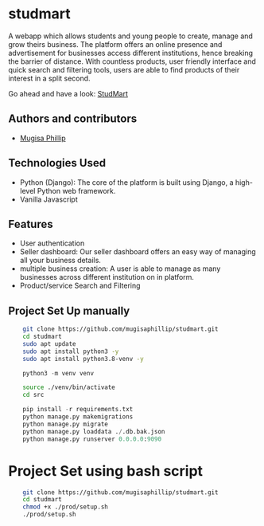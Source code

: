 # studmart
A webapp which allows students and young people to create, manage and grow theirs business. The platform offers an online presence and advertisement for businesses access different institutions, hence breaking the barrier of distance. With countless products, user friendly interface and quick search and filtering tools, users are able to find products of their interest in a split second.

Go ahead and have a look: [StudMart](http://studmart.mugisa.tech/)

## Authors and contributors
- [Mugisa Phillip](https://github.com/mugisaphillip)

## Technologies Used
- Python (Django): The core of the platform is built using Django, a high-level Python web framework.
- Vanilla Javascript


## Features
- User authentication
- Seller dashboard: Our seller dashboard offers an easy way of managing all your business details.
- multiple business creation: A user is able to manage as many businesses across different institution on in platform.
- Product/service Search and Filtering

## Project Set Up manually
```bash
    git clone https://github.com/mugisaphillip/studmart.git
    cd studmart
    sudo apt update
    sudo apt install python3 -y
    sudo apt install python3.8-venv -y
```

```python
    python3 -m venv venv
```

```bash
    source ./venv/bin/activate
    cd src
```

```python
    pip install -r requirements.txt
    python manage.py makemigrations
    python manage.py migrate
    python manage.py loaddata ./.db.bak.json
    python manage.py runserver 0.0.0.0:9090
```

# Project Set using bash script
```bash
    git clone https://github.com/mugisaphillip/studmart.git
    cd studmart
    chmod +x ./prod/setup.sh
    ./prod/setup.sh
```